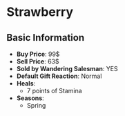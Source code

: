 # Strawberry

## Basic Information

- **Buy Price**: 99$
- **Sell Price**: 63$
- **Sold by Wandering Salesman**: YES
- **Default Gift Reaction**: Normal
- **Heals**:
  - 7 points of Stamina
- **Seasons**:
  - Spring